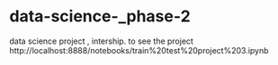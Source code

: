 # data-science-_phase-2
 data science project , intership. to see the project  http://localhost:8888/notebooks/train%20test%20project%203.ipynb
